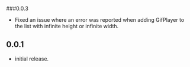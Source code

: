 ###0.0.3

* Fixed an issue where an error was reported when adding GifPlayer to the list with infinite height or infinite width.

## 0.0.1

* initial release.
